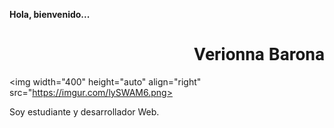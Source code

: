 **Hola, bienvenido...**

<div align="right" style="font-family: 'Roboto', sans-serif;">

# Verionna Barona

</div>

<img width="400" height="auto" align="right" src="https://imgur.com/lySWAM6.png>

Soy estudiante y desarrollador Web.


